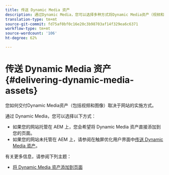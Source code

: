 ```yaml
---
title: 传送 Dynamic Media 资产
description: 通过Dynamic Media，您可以选择多种方式将Dynamic Media资产（视频和图像）交付到您的网站。
translation-type: tm+mt
source-git-commit: fd75af0bf0c16e20c3b98703af14f329ea6c6371
workflow-type: tm+mt
source-wordcount: '106'
ht-degree: 62%

---
```



# 传送 Dynamic Media 资产{#delivering-dynamic-media-assets}

您如何交付Dynamic Media资产（包括视频和图像）取决于网站的实施方式。

通过 Dynamic Media，您可以选择以下方式：

* 如果您的网站托管在 AEM 上，您会希望将 Dynamic Media 资产直接添加到您的页面。
* 如果您的网站未托管在 AEM 上，请参阅在触屏优化用户界面中[传送 Dynamic Media 资产](/help/assets/dynamic-media/delivering-dynamic-media-assets.md)。

有关更多信息，请参阅下列主题：

* [将 Dynamic Media 资产添加到页面](/help/assets/dynamic-media/adding-dynamic-media-assets-to-pages.md)

